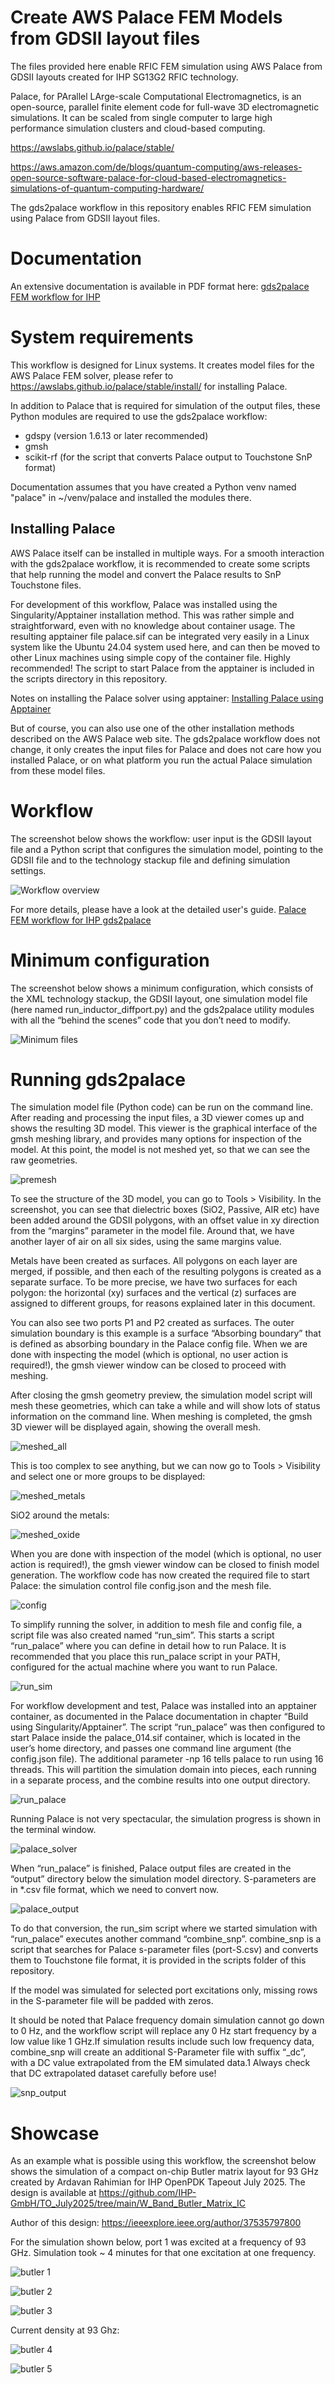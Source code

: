 # Create AWS Palace FEM Models from GDSII layout files

The files provided here enable RFIC FEM simulation using AWS Palace from GDSII layouts created for IHP SG13G2 RFIC technology.

Palace, for PArallel LArge-scale Computational Electromagnetics, is an open-source, parallel finite element code for full-wave 3D electromagnetic simulations. It can be scaled from single computer to large high performance simulation clusters and cloud-based computing.

https://awslabs.github.io/palace/stable/

https://aws.amazon.com/de/blogs/quantum-computing/aws-releases-open-source-software-palace-for-cloud-based-electromagnetics-simulations-of-quantum-computing-hardware/

The gds2palace workflow in this repository enables RFIC FEM simulation using Palace from GDSII layout files.


# Documentation
An extensive documentation is available in PDF format here:
[gds2palace FEM workflow for IHP](./doc/gds2palace_workflow_October_2025.pdf) 

# System requirements
This workflow is designed for Linux systems. It creates model files for the AWS Palace FEM solver, 
please refer to https://awslabs.github.io/palace/stable/install/ for installing Palace.

In addition to Palace that is required for simulation of the output files, these Python modules are required to use the gds2palace workflow:
- gdspy (version 1.6.13 or later recommended)
- gmsh
- scikit-rf (for the script that converts Palace output to Touchstone SnP format)

Documentation assumes that you have created a Python venv named "palace" in ~/venv/palace and installed the modules there.

## Installing Palace

AWS Palace itself can be installed in multiple ways. For a smooth interaction with the gds2palace workflow, it is recommended to create some scripts that help running the model and convert the Palace results to SnP Touchstone files.

For development of this workflow, Palace was installed using the Singularity/Apptainer installation method. This was rather simple and straightforward, even with no knowledge about container usage. The resulting apptainer file palace.sif can be integrated very easily in a Linux system like the Ubuntu 24.04 system used here, and can then be moved to other Linux machines using simple copy of the container file. Highly recommended! The script to start Palace from the apptainer is included in the scripts directory in this repository.

Notes on installing the Palace solver using apptainer:
[Installing Palace using Apptainer](./doc/Installing_Palace_using_Apptainer.pdf) 

But of course, you can also use one of the other installation methods described on the AWS Palace web site. The gds2palace workflow does not change, it only creates the input files for Palace and does not care how you installed Palace, or on what platform you run the actual Palace simulation from these model files.

# Workflow
The screenshot below shows the workflow: user input is the GDSII layout file and a Python script that configures the simulation model, pointing to the GDSII file and to the technology stackup file and defining simulation settings. 

![Workflow overview](./doc/png/workflow_overview.png)

For more details, please have a look at the detailed user's guide.
[Palace FEM workflow for IHP gds2palace](./doc/Palace_workflow_October_2025.pdf) 


# Minimum configuration
The screenshot below shows a minimum configuration, which consists of the XML technology stackup, the GDSII layout, one simulation model file (here named run_inductor_diffport.py)  and the gds2palace utility modules with all the “behind the scenes” code that you don’t need to modify.

![Minimum files](./doc/png/minimum_files.png)

# Running gds2palace
The simulation model file (Python code) can be run on the command line. After reading and processing the input files, a 3D viewer comes up and shows the resulting 3D model. This viewer is the graphical interface of the gmsh meshing library, and provides many options for inspection of the model. At this point, the model is not meshed yet, so that we can see the raw geometries.

![premesh](./doc/png/premesh.png)

To see the structure of the 3D model, you can go to Tools > Visibility. In the screenshot, you can see that dielectric boxes (SiO2, Passive, AIR etc) have been added around the GDSII polygons, with an offset value in xy direction from the “margins” parameter in the model file. Around that, we have another layer of air on all six sides, using the same margins value.

Metals have been created as surfaces. All polygons on each layer are merged, if possible, and then each of the resulting polygons is created as a separate surface. To be more precise, we have two surfaces for each polygon: the horizontal (xy) surfaces and the vertical (z) surfaces are assigned to different groups, for reasons explained later in this document.

You can also see two ports P1 and P2 created as surfaces. The outer simulation boundary is this example is a surface “Absorbing boundary” that is defined as absorbing boundary in the Palace config file. When we are done with inspecting the model (which is optional, no user action is required!), the gmsh viewer window can be closed to proceed with meshing.

After closing the gmsh geometry preview, the simulation model script will mesh these geometries, which can take a while and will show lots of status information on the command line. When meshing is completed, the gmsh 3D viewer will be displayed again, showing the overall mesh.

![meshed_all](./doc/png/meshed_all.png)

This is too complex to see anything, but we can now go to Tools > Visibility and select one or more groups to be displayed:

![meshed_metals](./doc/png/meshed_metals.png)

SiO2 around the metals:

![meshed_oxide](./doc/png/meshed_oxide.png)

When you are done with inspection of the model (which is optional, no user action is required!), the gmsh viewer window can be closed to finish model generation.
The workflow code has now created the required file to start Palace: the simulation control file config.json and the mesh file.

![config](./doc/png/config.png)

To simplify running the solver, in addition to mesh file and config file, a script file was also created named “run_sim”.
This starts a script “run_palace” where you can define in detail how to run Palace. It is recommended that you place this run_palace script in your PATH, configured for the actual machine where you want to run Palace.

![run_sim](./doc/png/run_sim.png)

For workflow development and test, Palace was installed into an apptainer container, as documented in the Palace documentation in chapter “Build using Singularity/Apptainer”. The script “run_palace” was then configured to start Palace inside the palace_014.sif container, which is located in the user’s home directory, and passes one command line argument (the config.json file). The additional parameter -np 16 tells palace to run using 16 threads. This will partition the simulation domain into pieces, each running in a separate process, and the combine results into one output directory.

![run_palace](./doc/png/run_palace.png)

Running Palace is not very spectacular, the simulation progress is shown in the terminal window.

![palace_solver](./doc/png/palace_solver.png)

When “run_palace” is finished, Palace output files are created in the “output” directory below the simulation model directory. S-parameters are in *.csv file format, which we need to convert now.

![palace_output](./doc/png/palace_output.png)

To do that conversion, the run_sim script where we started simulation with “run_palace” executes another command “combine_snp”.
combine_snp is a script that searches for Palace s-parameter files (port-S.csv) and converts them to Touchstone file format, it is provided in the scripts folder of this repository. 

If the model was simulated for selected port excitations only, missing rows in the S-parameter file will be padded with zeros.

It should be noted that Palace frequency domain simulation cannot go down to 0 Hz, and the workflow script will replace any 0 Hz start frequency by a low value like 1 GHz.If simulation results include such low frequency data, combine_snp will create an additional S-Parameter file with suffix “_dc”, with a DC value extrapolated from the EM simulated data.1 Always check that DC extrapolated dataset carefully before use!

![snp_output](./doc/png/snp_output.png)

# Showcase 

As an example what is possible using this workflow, the screenshot below shows the simulation of a compact on-chip Butler matrix layout for 93 GHz created by Ardavan Rahimian for IHP OpenPDK  Tapeout July 2025. The design is available at https://github.com/IHP-GmbH/TO_July2025/tree/main/W_Band_Butler_Matrix_IC

Author of this design: https://ieeexplore.ieee.org/author/37535797800

For the simulation shown below, port 1 was excited at a frequency of 93 GHz. Simulation took ~ 4 minutes for that one excitation at one frequency.

![butler 1](./doc/png/butler1.png)

![butler 2](./doc/png/butler2.png)

![butler 3](./doc/png/butler3.png)

Current density at 93 Ghz:

![butler 4](./doc/png/butler4.png)

![butler 5](./doc/png/butler5.png)

